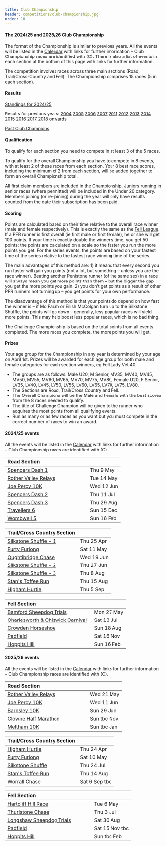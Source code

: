 ```yaml
---
title: Club Championship
header: competitions/club-championship.jpg
order: 10
---
```

#### The 2024/25 and 2025/26 Club Championship

The format of the Championship is similar to previous years. All the events will be listed in the [Calendar](https://pfrac.co.uk/calendar) with links for further information – Club Championship races are identified with (C). There is also a list of events in each section at the bottom of this page with links for further information.

The competition involves races across three main sections (Road, Trail/Cross-Country and Fell). The Championship comprises 15 races (5 in each section).

#### Results

[Standings for 2024/25](http://results.pfrac.co.uk/championship-2024/challenge)

Results for previous years:
[2004](https://pfrac.co.uk/static/results/club-championship/championship-2004-results.xlsx)
[2005](https://pfrac.co.uk/static/results/club-championship/championship-2005-results.xlsx)
[2006](https://pfrac.co.uk/static/results/club-championship/championship-2006-results.xlsx)
[2007](https://pfrac.co.uk/static/results/club-championship/championship-2007-results.xlsx)
[2011](https://pfrac.co.uk/static/results/club-championship/championship-2011-results.pdf)
[2012](https://pfrac.co.uk/static/results/club-championship/championship-2012-results.pdf)
[2013](https://pfrac.co.uk/static/results/club-championship/championship-2013-results.pdf)
[2014](https://pfrac.co.uk/static/results/club-championship/championship-2014-results.pdf)
[2015](https://pfrac.co.uk/static/results/club-championship/championship-2015-results.pdf)
[2016](https://pfrac.co.uk/static/results/club-championship/championship-2016-results.pdf)
[2017](https://pfrac.co.uk/static/results/club-championship/championship-2017-results.pdf)
[2018 onwards](http://results.pfrac.co.uk)

[Past Club Champions](http://results.pfrac.co.uk/awards/)

#### Qualification

To qualify for each section you need to compete in at least 3 of the 5 races.

To qualify for the overall Championship you have to compete in 8 events, with at least 2 of these races from each section. Your 8 best race scores, including the minimum of 2 from each section, will be added together to form an overall Championship total.

All first claim members are included in the Championship. Juniors running in senior races (where permitted) will be included in the Under 20 category. Members joining (or re-joining) during the year will only have results counted from the date their subscription has been paid.

#### Scoring

Points are calculated based on their time relative to the overall race winner (male and female respectively). This is exactly the same as the [Fell League](https://pfrac.co.uk/competitions/fell-league). If a PFR runner is first overall (ie first male or first female), he or she will get 100 points. If your time is exactly double the winner’s time, you get 50 points: the points are calculated on a scale so the faster you run the more points you get. For the series events, the points are based on your fastest time of the series relative to the fastest race winning time of the series.

The main advantages of this method are: 1) it means that every second you run faster will gain you points (not a lot, but something – unless you are the race winner). Beating another Penistone runner (of the same sex) in a race will always mean you get more points than them – but the bigger the gap you get the more points you gain. 2) you don’t get points as a result of other PFR runners not turning up – you get points for your own performance.

The disadvantage of this method is that your points do depend on how fast the winner is – if Mo Farah or Eilish McColgan turn up to the Silkstone Shuffle, the points will go down – generally, less popular races will yield more points. This may help boost less popular races, which is no bad thing.

The Challenge Championship is based on the total points from all events completed. The more races you complete, the more points you will get.

#### Prizes

Your age group for the Championship in any year is determined by your age on April 1st. Prizes will be awarded for each age group for both male and female categories for each section winners, eg Fell Lady Vet 40.

* The groups are as follows: Male U20, M Senior, MV35, MV40, MV45, MV50, MV55, MV60, MV65, MV70, MV75, MV80, Female U20, F Senior, LV35, LV40, LV45, LV50, LV55, LV60, LV65, LV70, LV75, LV80.
* The Sections are Road, Trail/Cross Country and Fell.
* The Overall Champions will be the Male and Female with the best scores from the 8 races needed to qualify.
* The title of Challenge Champion will be given to the runner who acquires the most points from all qualifying events.
* Run as many or as few races as you want but you must compete in the correct number of races to win an award.

#### 2024/25 events

All the events will be listed in the [Calendar](https://pfrac.co.uk/calendar) with links for further information – Club Championship races are identified with (C).

| Road Section &nbsp; &nbsp; &nbsp; &nbsp; &nbsp; &nbsp; &nbsp; &nbsp; &nbsp; &nbsp; &nbsp; &nbsp; &nbsp; &nbsp; &nbsp; &nbsp; &nbsp; |             |
| ----------------------------------------------------------------------------------------------------------------------------------- | ----------- |
| [Spencers Dash 1](https://racebest.com/races/v6t5g)                                                          | Thu 9 May   |
| [Rother Valley Relays](https://www.facebook.com/groups/431233151372212/)                                                            | Tue 14 May  |
| [Joe Percy 10K](https://www.holmfirthharriers.com/event/joe-percy-10k/)                                                             | Wed 12 Jun  |
| [Spencers Dash 2](https://racebest.com/races/v6t5g)                                                          | Thu 11 Jul  |
| [Spencers Dash 3](https://racebest.com/races/v6t5g)                                                          | Thu 29 Aug  |
| [Travellers 6](https://racebest.com/races/cey77)                                                                          | Sun 15 Dec |
| [Wombwell 5](https://www.kingstonerunners.co.uk/Wombwell5.html)                                                                     | Sun 16 Feb   |

| Trail/Cross Country Section                                                                                   |            |
| ------------------------------------------------------------------------------------------------------------- | ---------- |
| [Silkstone Shuffle - 1](https://www.barnsleyharriers.org.uk/)                                                 | Thu 25 Apr |
| [Furty Furlong](https://racebest.com/races/txgcg)                                                             | Sat 11 May |
| [Oughtibridge Chase](https://www.oughtibridgegala.org/the-tom-holmes-gala-chase)                              | Wed 19 Jun |
| [Silkstone Shuffle - 2](https://www.barnsleyharriers.org.uk/)                                                 | Thu 27 Jun |
| [Silkstone Shuffle - 3](https://www.barnsleyharriers.org.uk/)                                                 | Thu 8 Aug  |
| [Stan's Toffee Run](http://kimberworthstriders.co.uk/joomla3/index.php/2015-08-13-15-51-30/stan-s-toffee-run) | Thu 15 Aug |
| [Higham Hurtle](https://www.barnsleyharriers.org.uk/)                                                         | Thu 5 Sep  |

| Fell Section &nbsp; &nbsp; &nbsp; &nbsp; &nbsp; &nbsp; &nbsp; &nbsp; &nbsp; &nbsp; &nbsp; &nbsp; &nbsp; &nbsp; &nbsp; &nbsp; &nbsp; &nbsp; &nbsp; &nbsp; |             |
| -------------------------------------------------------------------------------------------------------------------------------------------------------- | ----------- |
| [Bamford Sheepdog Trials](https://www.fellrunner.org.uk/races/adcb9c4d-5881-475f-bbd2-5a8e158a8755)                                                      | Mon 27 May  |
| [Charlesworth & Chiswick Carnival](https://www.fellrunner.org.uk/races/61755c75-844d-4cf1-884f-a2981e210515)                                             | Sat 13 Jul  |
| [Crowden Horseshoe](https://events360.co.uk/crowden/)                                                                                                    | Sun 18 Aug  |
| [Padfield](https://events360.co.uk/padfieldplum/)                                                                     | Sat 16 Nov   |
| [Hoppits Hill](https://www.hoppits.co.uk/)                                                                                                                | Sun 16 Feb |

#### 2025/26 events

All the events will be listed in the [Calendar](https://pfrac.co.uk/calendar) with links for further information – Club Championship races are identified with (C).

| Road Section &nbsp; &nbsp; &nbsp; &nbsp; &nbsp; &nbsp; &nbsp; &nbsp; &nbsp; &nbsp; &nbsp; &nbsp; &nbsp; &nbsp; &nbsp; &nbsp; &nbsp; |             |
| ----------------------------------------------------------------------------------------------------------------------------------- | ----------- |
| [Rother Valley Relays](https://www.facebook.com/groups/3057188804514648/?locale=en_GB) | Wed 21 May   |
| [Joe Percy 10K](https://www.holmfirthharriers.com/event/joe-percy-10k/)                                                             | Wed 11 Jun  |
| [Barnsley 10K](https://racebest.com/races/2uakk)                                                             | Sun 29 Jun  |
| [Clowne Half Marathon](https://clowneroadrunners.org/?page_id=2080)                                                                          | Sun tbc Nov |
| [Meltham 10K](https://melthamac.com/races/meltham-10k/)                                                                     | Sun tbc Jan   |

| Trail/Cross Country Section                                                                                   |            |
| ------------------------------------------------------------------------------------------------------------- | ---------- |
| [Higham Hurtle](https://www.barnsleyharriers.org.uk/)                                                 | Thu 24 Apr |
| [Furty Furlong](https://racebest.com/races/ur7xa)                                                             | Sat 10 May |
| [Silkstone Shuffle](https://www.barnsleyharriers.org.uk/)                                                 | Thu 24 Jul  |
| [Stan's Toffee Run](http://kimberworthstriders.co.uk/joomla3/index.php/2015-08-13-15-51-30/stan-s-toffee-run) | Thu 14 Aug |
| Worrall Chase                                                         | Sat 6 Sep tbc |

| Fell Section &nbsp; &nbsp; &nbsp; &nbsp; &nbsp; &nbsp; &nbsp; &nbsp; &nbsp; &nbsp; &nbsp; &nbsp; &nbsp; &nbsp; &nbsp; &nbsp; &nbsp; &nbsp; &nbsp; &nbsp; |             |
| -------------------------------------------------------------------------------------------------------------------------------------------------------- | ----------- |
| [Hartcliff Hill Race](https://pfrac.co.uk/races/hartcliff-hill)                                                      | Tue 6 May  |
| [Thurlstone Chase](https://pfrac.co.uk/races/thurlstone-chase)                                             | Thu 3 Jul  |
| [Longshaw Sheepdog Trials](https://www.fellrunner.org.uk/races/cc6a040c-381f-47d4-b0f9-a7e6e3ff49e0)                                                                                                    | Sat 30 Aug  |
| [Padfield](https://events360.co.uk/padfieldplum/)                                                                     | Sat 15 Nov tbc   |
| [Hoppits Hill](https://www.hoppits.co.uk/)                                                                                                                | Sun tbc Feb |